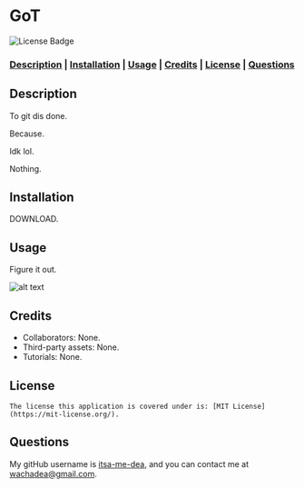 # GoT

![License Badge](https://img.shields.io/badge/license-MIT%20License-green?style=for-the-badge&logo=appveyor)

### **[Description](#description) | [Installation](#installation) | [Usage](#usage) | [Credits](#credits) | [License](#license) | [Questions](#questions)**

## Description

To git dis done.

Because.

Idk lol.

Nothing.

## Installation

DOWNLOAD.

## Usage

Figure it out.

![alt text](No)

## Credits

- Collaborators: None.
- Third-party assets: None.
- Tutorials: None.

## License

    The license this application is covered under is: [MIT License](https://mit-license.org/).

## Questions

My gitHub username is [itsa-me-dea](https://github.com/itsa-me-dea), and you can contact me at wachadea@gmail.com.